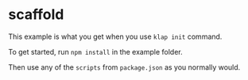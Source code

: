 # scaffold

This example is what you get when you use `klap init` command.

To get started, run `npm install` in the example folder.

Then use any of the `scripts` from `package.json` as you normally would.
